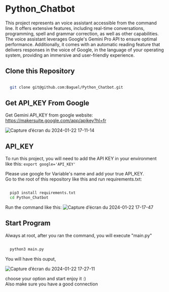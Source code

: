 
# Python_Chatbot

This project represents an voice assistant accessible from the command line. It offers extensive features, including real-time conversations, programming, spell and grammar correction, as well as other capabilities. The voice assistant leverages Google's Gemini Pro API to ensure optimal performance. Additionally, it comes with an automatic reading feature that delivers responses in the voice of Google, in the language of your operating system, providing an immersive and user-friendly experience.

## Clone this Repository



```bash

  git clone git@github.com:Baguel/Python_Chatbot.git

```
## Get API_KEY From Google

Get Gemini API_KEY from google website: https://makersuite.google.com/app/apikey?hl=fr


![Capture d’écran du 2024-01-22 17-11-14](https://github.com/Baguel/Python_Chatbot/assets/114688432/6b3e4067-2cda-4573-822f-ac0fb05f19b4)



## API_KEY

To run this project, you will need to add the API KEY in your environment like this:
`export google='API_KEY'`

Please use google for Variable's name and add your true API_KEY. \
Go to the root of this repository like this and run requirements.txt:
```bash

  pip3 install requirements.txt
  cd Python_Chatbot

```
Run the command like this:
![Capture d’écran du 2024-01-22 17-17-47](https://github.com/Baguel/Python_Chatbot/assets/114688432/57775f0c-c627-47eb-ad52-91e43809eb6c)



## Start Program

Always at root, after you ran the command, you will execute "main.py"

```bash

  python3 main.py

```

You will have this ouput,

![Capture d’écran du 2024-01-22 17-27-11](https://github.com/Baguel/Python_Chatbot/assets/114688432/20938a28-65d3-4312-9656-0bbc34f244e3)

choose your option and start enjoy it :) \
Also make sure you have a good connection
